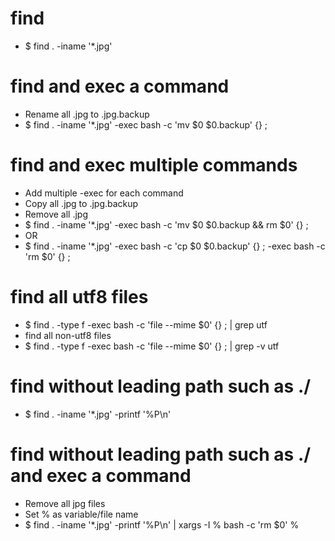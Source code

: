 find
=====
* $ find . -iname '*.jpg'

find and exec a command
=====
* Rename all .jpg to .jpg.backup
* $ find . -iname '*.jpg' -exec bash -c 'mv $0 $0.backup' {} \;

find and exec multiple commands
=====
* Add multiple -exec for each command
* Copy all .jpg to .jpg.backup
* Remove all .jpg
* $ find . -iname '*.jpg' -exec bash -c 'mv $0 $0.backup && rm $0' {} \;
* OR
* $ find . -iname '*.jpg' -exec bash -c 'cp $0 $0.backup' {} \; -exec bash -c 'rm $0' {} \;

find all utf8 files
=====
* $ find . -type f -exec bash -c 'file --mime $0' {} \; | grep utf
* find all non-utf8 files
* $ find . -type f -exec bash -c 'file --mime $0' {} \; | grep -v utf

find without leading path such as ./
=====
* $ find . -iname '*.jpg' -printf '%P\n'

find without leading path such as ./ and exec a command
=====
* Remove all jpg files
* Set % as variable/file name
* $ find . -iname '*.jpg' -printf '%P\n' | xargs -I % bash -c 'rm $0' %